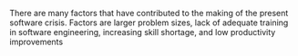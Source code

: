 There are many factors that have contributed to the making of the present software crisis. Factors are larger problem sizes, lack of adequate training in software engineering, increasing skill shortage, and low productivity improvements

